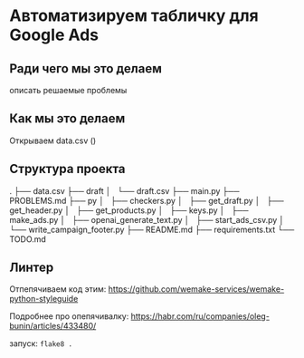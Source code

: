 # Автоматизируем табличку для Google Ads

## Ради чего мы это делаем
описать решаемые проблемы

## Как мы это делаем
Открываем data.csv ()

## Структура проекта
.
├── data.csv
├── draft
│   └── draft.csv
├── main.py
├── PROBLEMS.md
├── py
│   ├── checkers.py
│   ├── get_draft.py
│   ├── get_header.py
│   ├── get_products.py
│   ├── keys.py
│   ├── make_ads.py
│   ├── openai_generate_text.py
│   ├── start_ads_csv.py
│   └── write_campaign_footer.py
├── README.md
├── requirements.txt
└── TODO.md


## Линтер
Отпепячиваем код этим:
https://github.com/wemake-services/wemake-python-styleguide

Подробнее про опепячивалку:
https://habr.com/ru/companies/oleg-bunin/articles/433480/

запуск:
`flake8 .`
